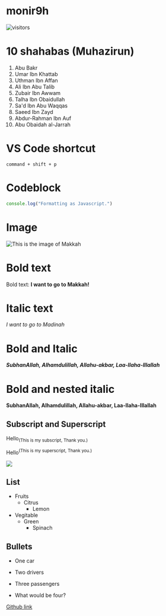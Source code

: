 # monir9h

![visitors](https://visitor-badge.glitch.me/badge?page_id=page.id)



# 10 shahabas (Muhazirun)
1. Abu Bakr
2. Umar Ibn Khattab
3. Uthman Ibn Affan
4. Ali Ibn Abu Talib
5. Zubair Ibn Awwam 
6. Talha Ibn Obaidullah
7. Sa'd Ibn Abu Waqqas
8. Saeed Ibn Zayd
9. Abdur-Rahman Ibn Auf
10. Abu Obaidah al-Jarrah

# VS Code shortcut
```
command + shift + p 
```

 # Codeblock
```js
console.log("Formatting as Javascript.")
```
# Image 

![This is the image of Makkah](https://lh5.googleusercontent.com/ILzM0SqdZaMfMHdO6LMOQpmxaX8gULG4DBKW3zAuXpMNO6AMSQFa3MpTsB-_H2o9--hDlH0hO1YlABCTVUQFGamAUcLdSLqf8-05ZbnPjBw9kCDMyYpHvyo72e0Z29iJ1FriqE6K)

# Bold text 

Bold text:  **I want to go to Makkah!**

# Italic text
*I want to go to Madinah*

# Bold and Italic 
***SubhanAllah, Alhamdulillah, Allahu-akbar, Laa-Ilaha-Illallah***

# Bold and nested italic
 **SubhanAllah, Alhamdulillah, Allahu-akbar, Laa-Ilaha-Illallah**

## Subscript and Superscript
Hello<sub>(This is my subscript, Thank you.) </sub>

Hello<sup>(This is my superscript, Thank you.) </sup>


![](https://iqraonline.com/wp-content/uploads/2022/01/10-Companions-Who-Were-Promised-Paradise.jpg)


## List 
- Fruits
  - Citrus
    - Lemon
- Vegitable 
    - Green
      - Spinach



## Bullets 
- One car
+ Two drivers
* Three passengers
- What would be four?




<!-- This is a comment -->




[Github link](https://docs.github.com/en/get-started/writing-on-github/getting-started-with-writing-and-formatting-on-github/basic-writing-and-formatting-syntax#GitHub-flavored-markdown)
